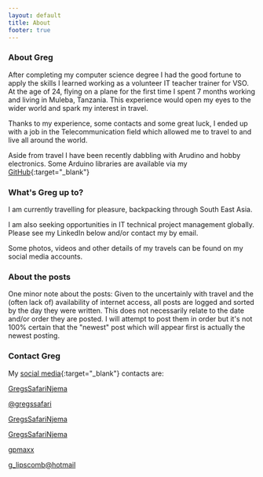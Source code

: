 ```yaml
---
layout: default
title: About
footer: true
---
```


### About Greg

After completing my computer science degree I had the good fortune to apply the skills I learned working as a volunteer IT teacher trainer for VSO. 
At the age of 24, flying on a plane for the first time I spent 7 months working and living in Muleba, Tanzania.
This experience would open my eyes to the wider world and spark my interest in travel.  
  
Thanks to my experience, some contacts and some great luck, I ended up with a job in the Telecommunication field which allowed me
to travel to and live all around the world.  

Aside from travel I have been recently dabbling with Arudino and hobby electronics. Some Arduino libraries are available via my [GitHub](https://github.com/gpmaxx/){:target="_blank"}

### What's Greg up to?  
  
I am currently travelling for pleasure, backpacking through South East Asia.  

I am also seeking opportunities in IT technical project management globally.  Please see my LinkedIn below and/or contact my by email.  

Some photos, videos and other details of my travels can be found on my social media accounts.   

### About the posts  

One minor note about the posts: Given to the uncertainly with travel and the (often lack of) availability of internet access, all posts are
logged and sorted by the day they were written. This does not necessarily relate to the date and/or order they are posted. I will attempt to post them in order
but it's not 100% certain that the "newest" post which will appear first is actually the newest posting.

### Contact Greg

My [social media](http://www.lipscomb.ca){:target="_blank"} contacts are:

<a href="https://www.youtube.com/channel/UCoP--yoNLIEuywh3392eX9g" class="faicon fa-youtube-play" target="_blank">GregsSafariNjema</a>  
  
<a href="https://twitter.com/gregssafari" class="faicon fa-twitter" target="_blank">@gregssafari</a>  
  
<a href="https://www.instagram.com/_u/gregssafarinjema/" class="faicon fa-instagram" target="_blank">GregsSafariNjema</a>  
  
<a href="https://ca.linkedin.com/in/gregorylipscomb" class="faicon fa-linkedin-square" target="_blank">GregsSafariNjema</a>  
  
<a href="https://github.com/gpmaxx/" class="faicon fa-github" target="_blank">gpmaxx</a>  
  
<a href="mailto:g_lipscomb@hotmail.com" class="faicon fa-envelope">g_lipscomb@hotmail</a>  




